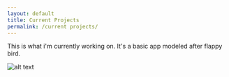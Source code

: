```yaml
---
layout: default
title: Current Projects
permalink: /current projects/
---
```


This is what i'm currently working on. It's a basic app modeled after flappy bird.

![alt text](https://shahriaahmed.github.io/assets/photography/gifs/ezgif.com-video-to-gif.gif)
